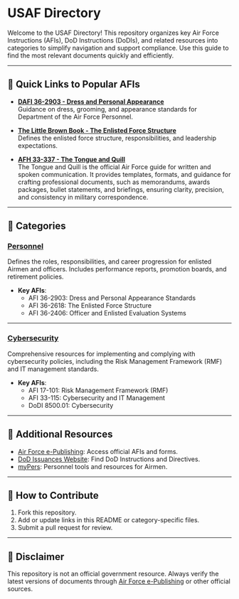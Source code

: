 # USAF Directory

Welcome to the USAF Directory! This repository organizes key Air Force Instructions (AFIs), DoD Instructions (DoDIs), and related resources into categories to simplify navigation and support compliance. Use this guide to find the most relevant documents quickly and efficiently.

---

## 🔑 Quick Links to Popular AFIs

- **[DAFI 36-2903 - Dress and Personal Appearance ](http://static.e-publishing.af.mil/production/1/af_a1/publication/dafi36-2903/dafi36-2903.pdf)**<br/>
Guidance on dress, grooming, and appearance standards for Department of the Air Force Personnel.

- **[The Little Brown Book - The Enlisted Force Structure ](https://www.doctrine.af.mil/Portals/61/documents/Airman_Development/BrownBook.pdf)**<br/>
Defines the enlisted force structure, responsibilities, and leadership expectations.

- **[AFH 33-337 - The Tongue and Quill ](https://static.e-publishing.af.mil/production/1/saf_cn/publication/dafh33-337/afh33-337.pdf)**<br/>
The Tongue and Quill is the official Air Force guide for written and spoken communication. It provides templates, formats, and guidance for crafting professional documents, such as memorandums, awards packages, bullet statements, and briefings, ensuring clarity, precision, and consistency in military correspondence.


---

## 📂 Categories

### [Personnel](./personnel/README.md)
Defines the roles, responsibilities, and career progression for enlisted Airmen and officers. Includes performance reports, promotion boards, and retirement policies.
- **Key AFIs**:
  - AFI 36-2903: Dress and Personal Appearance Standards
  - AFI 36-2618: The Enlisted Force Structure
  - AFI 36-2406: Officer and Enlisted Evaluation Systems

---

### [Cybersecurity](./Cyber/README.md)
Comprehensive resources for implementing and complying with cybersecurity policies, including the Risk Management Framework (RMF) and IT management standards.
- **Key AFIs**:
  - AFI 17-101: Risk Management Framework (RMF)
  - AFI 33-115: Cybersecurity and IT Management
  - DoDI 8500.01: Cybersecurity

---

## 🔗 Additional Resources
- [Air Force e-Publishing](https://www.e-publishing.af.mil): Access official AFIs and forms.
- [DoD Issuances Website](https://www.esd.whs.mil/Directives): Find DoD Instructions and Directives.
- [myPers](https://mypers.af.mil): Personnel tools and resources for Airmen.

---

## 🤝 How to Contribute

1. Fork this repository.
2. Add or update links in this README or category-specific files.
3. Submit a pull request for review.

---

## 📜 Disclaimer

This repository is not an official government resource. Always verify the latest versions of documents through [Air Force e-Publishing](https://www.e-publishing.af.mil) or other official sources.
